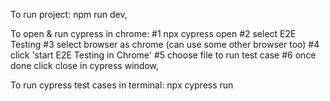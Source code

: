 To run project: npm run dev,

To open & run cypress in chrome: 
 #1 npx cypress open
 #2 select E2E Testing
 #3 select browser as chrome (can use some other browser too)
 #4 click 'start E2E Testing in Chrome'
 #5 choose file to run test case
 #6 once done click close in cypress window,
 
To run cypress test cases in terminal: npx cypress run

